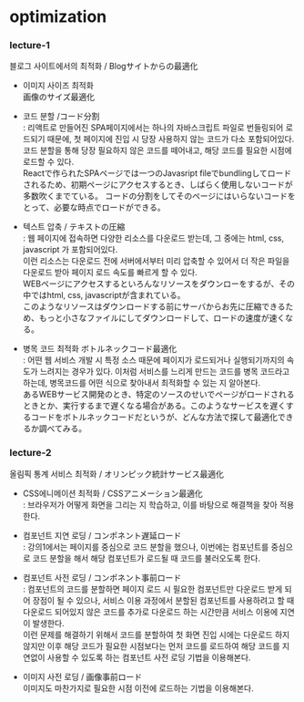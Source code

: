 # optimization

### lecture-1

블로그 사이트에서의 최적화 / Blogサイトからの最適化

- 이미지 사이즈 최적화<br/>画像のサイズ最適化<br/>
- 코드 분할 /コード分割<br/>
  : 리액트로 만들어진 SPA페이지에서는 하나의 자바스크립트 파일로 번들링되어 로드되기 때문에, 첫 페이지에 진입 시 당장 사용하지 않는 코드가 다소 포함되어있다. 코드 분할을 통해 당장 필요하지 않은 코드를 떼어내고, 해당 코드를 필요한 시점에 로드할 수 있다.
  <br/>Reactで作られたSPAページでは一つのJavasript fileでbundlingしてロードされるため、初期ページにアクセスするとき、しばらく使用しないコードが多数吹くまでている。
  コードの分割をしてそのページにはいらないコードをとって、必要な時点でロードができる。<br/>

- 텍스트 압축 / テキストの圧縮<br/>
  : 웹 페이지에 접속하면 다양한 리소스를 다운로드 받는데, 그 중에는 html, css, javascript 가 포함되어있다. <br/>
  이런 리소스는 다운로드 전에 서버에서부터 미리 압축할 수 있어서 더 작은 파일을 다운로드 받아 페이지 로드 속도를 빠르게 할 수 있다.<br/>
  WEBページにアクセスするといろんなリソースをダウンローをするが、その中ではhtml, css, javascriptが含まれている。<br/>
  このようなリソースはダウンロードする前にサーバからお先に圧縮できるため、もっと小さなファイルにしてダウンロードして、ロードの速度が速くなる。

- 병목 코드 최적화 ボトルネックコード最適化<br/>
  : 어떤 웹 서비스 개발 시 특정 소스 때문에 페이지가 로드되거나 실행되기까지의 속도가 느려지는 경우가 있다. 이처럼 서비스를 느리게 만드는 코드를 병목 코드라고 하는데, 병목코드를 어떤 식으로 찾아내서 최적화할 수 있는 지 알아본다.<br/>
  あるWEBサービス開発のとき、特定のソースのせいでページがロードされるときとか、実行するまで遅くなる場合がある。このようなサービスを遅くするコードをボトルネックコードだというが、どんな方法で探して最適化できるか調べてみる。

### lecture-2

올림픽 통계 서비스 최적화 / オリンピック統計サービス最適化<br/>

- CSS에니메이션 최적화 / CSSアニメーション最適化<br/>
 : 브라우저가 어떻게 화면을 그리는 지 학습하고, 이를 바탕으로 해결책을 찾아 적용한다.<br/>

- 컴포넌트 지연 로딩 / コンポネント遅延ロード<br/>
 : 강의1에서는 페이지를 중심으로 코드 분할을 했으나, 이번에는 컴포넌트를 중심으로 코드 분할을 해서 해당 컴포넌트가 로드될 때 코드를 불러오도록 한다. <br/>

- 컴포넌트 사전 로딩 / コンポネント事前ロード<br/>
 : 컴포넌트의 코드를 분할하면 페이지 로드 시 필요한 컴포넌트만 다운로드 받게 되어 장점이 될 수 있으나, 서비스 이용 과정에서 분할된 컴포넌트를 사용하려고 할 때 다운로드 되어있지 않은 코드를 추가로 다운로드 하는 시간만큼 서비스 이용에 지연이 발생한다.<br/>
 이런 문제를 해결하기 위해서 코드를 분할하여 첫 화면 진입 시에는 다운로드 하지 않지만 이후 해당 코드가 필요한 시점보다는 먼저 코드를 로드하여 해당 코드를 지연없이 사용할 수 있도록 하는 컴포넌트 사전 로딩 기법을 이용해본다.<br/>

- 이미지 사전 로딩 / 画像事前ロード<br/>
이미지도 마찬가지로 필요한 시점 이전에 로드하는 기법을 이용해본다.

